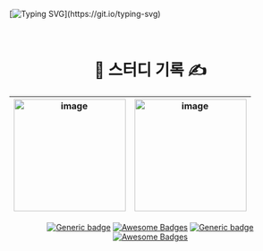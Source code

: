  
 [![Typing SVG](https://readme-typing-svg.demolab.com?font=Fira+Code&pause=1000&width=435&lines=Welcome+to+DevBookLog+%F0%9F%9A%80;Happy+coding+%26+learning!)](https://git.io/typing-svg)

<br />

#  <div align="center">   📖 스터디 기록 ✍️</div>
 

<div align="center"> 
  
| <a href="https://github.com/roxie-dev/NestJS-Book-Study"><img width="200" alt="image" src="https://github.com/user-attachments/assets/fe724431-2822-4420-a271-f162f762dca6"/></a> |  <a href="https://github.com/roxie-dev/AWS-TextBook-Study"><img width="200" alt="image" src="https://github.com/user-attachments/assets/b3eddee1-60ce-4888-b574-94b7df48e126"/></a> |
| --- | --- |
 
[![Generic badge](https://img.shields.io/badge/START-2025/03/26-blue.svg)](https://shields.io/) [![Awesome Badges](https://img.shields.io/badge/END-2025/05/07-green.svg)](https://github.com/Naereen/badges) [![Generic badge](https://img.shields.io/badge/START-2025/05/14-blue.svg)](https://shields.io/) [![Awesome Badges](https://img.shields.io/badge/END-2025/06/11-green.svg)](https://github.com/Naereen/badges) 
 
</div>  
